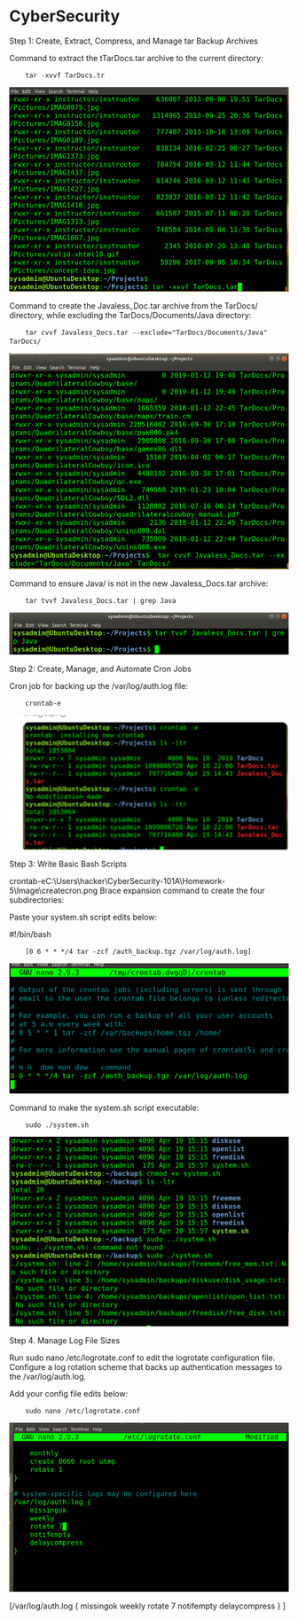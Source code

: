 # CyberSecurity

Step 1: Create, Extract, Compress, and Manage tar Backup Archives


Command to extract the tTarDocs.tar archive to the current directory: 

        tar -xvvf TarDocs.tr


![TarDocs.tar](Image/TarDocs.tar.png)


Command to create the Javaless_Doc.tar archive from the TarDocs/ directory, while excluding the TarDocs/Documents/Java directory:

        tar cvvf Javaless_Docs.tar --exclude="TarDocs/Documents/Java" TarDocs/


![Javaless](Image/Javaless.png)



Command to ensure Java/ is not in the new Javaless_Docs.tar archive:

        tar tvvf Javaless_Docs.tar | grep Java


![java](Image/java.png)






Step 2: Create, Manage, and Automate Cron Jobs

Cron job for backing up the /var/log/auth.log file:

        crontab-e

![createcron](Image/createcron.png)

        

Step 3: Write Basic Bash Scripts

crontab-eC:\Users\hacker\CyberSecurity-101A\Homework-5\Image\createcron.png
Brace expansion command to create the four subdirectories:


Paste your system.sh script edits below:

#!/bin/bash


        [0 6 * * */4 tar -zcf /auth_backup.tgz /var/log/auth.log]


![crontab-e](Image/crontab-e.png)




Command to make the system.sh script executable:


        sudo ./system.sh


![system-sh](Image/system-sh.png)



Step 4. Manage Log File Sizes


Run sudo nano /etc/logrotate.conf to edit the logrotate configuration file.
Configure a log rotation scheme that backs up authentication messages to the /var/log/auth.log.

Add your config file edits below:

        sudo nano /etc/logrotate.conf

![logrotate.cof](Image/logrotate.conf.png)


[/var/log/auth.log {
    missingok
    weekly
    rotate 7
    notifempty
    delaycompress
}
]






























